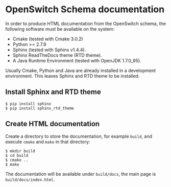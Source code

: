 # OpenSwitch Schema documentation

In order to produce HTML documentation from the OpenSwitch schema, the
following software must be available on the system:

* Cmake (tested with Cmake 3.0.2)
* Python >= 2.7.9
* Sphinx (tested with Sphinx v1.4.4).
* Sphinx ReadTheDocs theme (RTD theme).
* A Java Runtime Environment (tested with OpenJDK 1.7.0_95).

Usually Cmake, Python and Java are already installed in a development
environment. This leaves Sphinx and RTD theme to be installed.

## Install Sphinx and RTD theme

```
$ pip install sphinx
$ pip install sphinx_rtd_theme
```

## Create HTML documentation
Create a directory to store the documentation, for example `build`, and execute
`cmake` and `make` in that directory:
```
$ mkdir build
$ cd build
$ cmake ..
$ make
```
The documentation will be available under `build/docs`, the main page is
`build/docs/index.html`.
